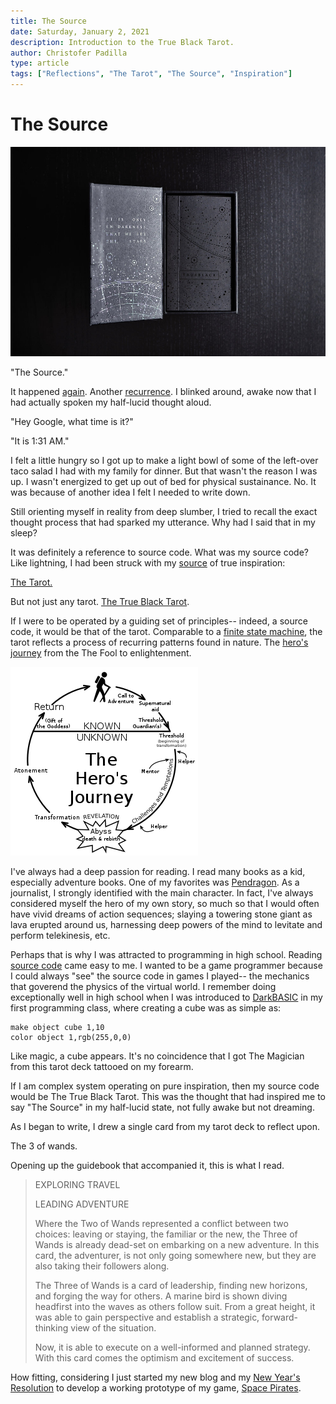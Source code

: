 ```yaml
---
title: The Source
date: Saturday, January 2, 2021
description: Introduction to the True Black Tarot.
author: Christofer Padilla
type: article
tags: ["Reflections", "The Tarot", "The Source", "Inspiration"]
---
```


# The Source

![It is only in darkness that we see the stars](/images/trueblack.jpeg)

"The Source."

It happened [again](/blog/2021/1/1/Queries_into_the_4th_state_of_matter.md). Another [recurrence](/blog/2020/12/29/A_Remarkable_Coincidence_of_Inspiration.md). I blinked around, awake now that I had actually spoken my half-lucid thought aloud.

"Hey Google, what time is it?"

"It is 1:31 AM."

I felt a little hungry so I got up to make a light bowl of some of the left-over taco salad I had with my family for dinner. But that wasn't the reason I was up. I wasn't energized to get up out of bed for physical sustainance. No. It was because of another idea I felt I needed to write down.

Still orienting myself in reality from deep slumber, I tried to recall the exact thought process that had sparked my utterance. Why had I said that in my sleep?

It was definitely a reference to source code. What was my source code? Like lightning, I had been struck with my [source](/tags.md#The%20Source) of true inspiration:

[The Tarot.](/tags.md#The%20Tarot)

But not just any tarot. [The True Black Tarot](https://trueblacktarot.com/).

If I were to be operated by a guiding set of principles-- indeed, a source code, it would be that of the tarot. Comparable to a [finite state machine](https://smile.amazon.com/Introduction-Theory-Computation-Sipser/dp/8131525295), the tarot reflects a process of recurring patterns found in nature. The [hero's journey](https://en.wikipedia.org/wiki/Hero%27s_journey) from the The Fool to enlightenment.

![The Hero's Journey](/images/theheroesjourney.png)

I've always had a deep passion for reading. I read many books as a kid, especially adventure books. One of my favorites was [Pendragon](https://en.wikipedia.org/wiki/Pendragon:_Journal_of_an_Adventure_through_Time_and_Space). As a journalist, I strongly identified with the main character. In fact, I've always considered myself the hero of my own story, so much so that I would often have vivid dreams of action sequences; slaying a towering stone giant as lava erupted around us, harnessing deep powers of the mind to levitate and perform telekinesis, etc.

Perhaps that is why I was attracted to programming in high school. Reading [source code](/tags.md#The%20Source) came easy to me. I wanted to be a game programmer because I could always "see" the source code in games I played-- the mechanics that goverend the physics of the virtual world. I remember doing exceptionally well in high school when I was introduced to [DarkBASIC](https://www.thegamecreators.com/product/dark-basic-pro-open-source) in my first programming class, where creating a cube was as simple as:

```BASIC
make object cube 1,10
color object 1,rgb(255,0,0)
```

Like magic, a cube appears. It's no coincidence that I got The Magician from this tarot deck tattooed on my forearm.

If I am complex system operating on pure inspiration, then my source code would be The True Black Tarot. This was the thought that had inspired me to say "The Source" in my half-lucid state, not fully awake but not dreaming. 

As I began to write, I drew a single card from my tarot deck to reflect upon.

The 3 of wands.

Opening up the guidebook that accompanied it, this is what I read.

> EXPLORING TRAVEL
>
> LEADING ADVENTURE
>
> Where the Two of Wands represented a conflict between two choices: leaving or staying, the familiar or the new, the Three of Wands is already dead-set on embarking on a new adventure. In this card, the adventurer, is not only going somewhere new, but they are also taking their followers along.
>
> The Three of Wands is a card of leadership, finding new horizons, and forging the way for others. A marine bird is shown diving headfirst into the waves as others follow suit. From a great height, it was able to gain perspective and establish a strategic, forward-thinking view of the situation.
>
> Now, it is able to execute on a well-informed and planned strategy. With this card comes the optimism and excitement of success.

How fitting, considering I just started my new blog and my [New Year's Resolution](/blog/2021/1/1/2021_New_Year's_Resolution.md) to develop a working prototype of my game, [Space Pirates](/tags.md#Space%20Pirates).

<TagLinks />

<Comments />
